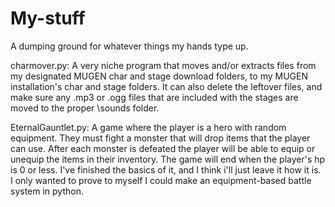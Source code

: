 # My-stuff
A dumping ground for whatever things my hands type up.

charmover.py: A very niche program that moves and/or extracts files from my designated MUGEN char and stage download folders, to my MUGEN installation's char and stage folders. It can also delete the leftover files, and make sure any .mp3 or .ogg files that are included with the stages are moved to the proper \sounds folder.

EternalGauntlet.py: A game where the player is a hero with random equipment. They must fight a monster that will drop items that the player can use. After each monster is defeated the player will be able to equip or unequip the items in their inventory. The game will end when the player's hp is 0 or less. I've finished the basics of it, and I think i'll just leave it how it is. I only wanted to prove to myself I could make an equipment-based battle system in python.
